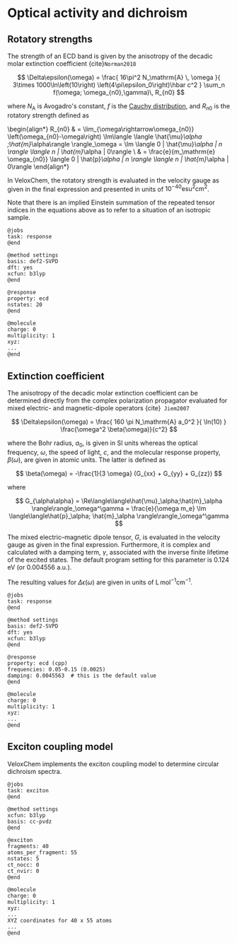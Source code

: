 # Optical activity and dichroism

## Rotatory strengths

The strength of an ECD band is given by the anisotropy of the decadic molar extinction coefficient {cite}`Norman2018`

$$
\Delta\epsilon(\omega) =
\frac{
	16\pi^2 N_\mathrm{A} \, \omega
}{
	3\times
  	1000\ln\left(10\right)
	\left(4\pi\epsilon_0\right)\hbar 
	c^2
}
\sum_n f(\omega; \omega_{n0},\gamma)\, 
R_{n0} 
$$

where $N_\mathrm{A}$ is Avogadro's constant, $f$ is the [Cauchy distribution](https://en.wikipedia.org/wiki/Cauchy_distribution), and $R_{n0}$ is the rotatory strength defined as

\begin{align*}
R_{n0} & =
\lim_{\omega\rightarrow\omega_{n0}}
\left(\omega_{n0}-\omega\right)
\Im\langle \langle \hat{\mu}_\alpha
;\hat{m}_\alpha\rangle \rangle_\omega
= \Im 
\langle 0 | \hat{\mu}_\alpha | n \rangle
\langle n | \hat{m}_\alpha | 0\rangle 
\\ & =
\frac{e}{m_\mathrm{e} \omega_{n0}}
\langle 0 | \hat{p}_\alpha | n \rangle
\langle n | \hat{m}_\alpha | 0\rangle
\end{align*}

In VeloxChem, the rotatory strength is evaluated in the velocity gauge as given in the final expression and presented in units of $10^{−40} \mathrm{esu}^2 \mathrm{cm}^2$.

Note that there is an implied Einstein summation of the repeated tensor indices in the equations above as to refer to a situation of an isotropic sample.

```
@jobs
task: response
@end

@method settings
basis: def2-SVPD
dft: yes
xcfun: b3lyp
@end

@response
property: ecd
nstates: 20
@end

@molecule
charge: 0
multiplicity: 1
xyz:
...
@end

```

## Extinction coefficient

The anisotropy of the decadic molar extinction coefficient can be determined directly from the complex polarization propagator evaluated for mixed electric- and magnetic-dipole operators {cite}` Jiem2007`

$$
\Delta\epsilon(\omega) =
\frac{
	160 \pi N_\mathrm{A} a_0^2
}{
  	\ln(10)
}
\frac{\omega^2 \beta(\omega)}{c^2}
$$

where the Bohr radius, $a_0$, is given in SI units whereas the optical frequency, $\omega$, the speed of light, $c$, and the molecular response property, $\beta(\omega)$, are given in atomic units. The latter is defined as

$$
\beta(\omega) = -\frac{1}{3 \omega} (G_{xx} + G_{yy} + G_{zz})
$$

where

$$
G_{\alpha\alpha} = \Re\langle\langle\hat{\mu}_\alpha;\hat{m}_\alpha
\rangle\rangle_\omega^\gamma = 
\frac{e}{\omega m_e}
\Im 
\langle\langle\hat{p}_\alpha;
\hat{m}_\alpha
\rangle\rangle_\omega^\gamma
$$

The mixed electric–magnetic dipole tensor, $G$, is evaluated in the velocity gauge as given in the final expression. Furthermore, it is complex and calculated with a damping term, $\gamma$, associated with the inverse finite lifetime of the excited states. The default program setting for this parameter is 0.124 eV (or 0.004556 a.u.).

The resulting values for $\Delta \epsilon(\omega)$ are  given in units of $\mathrm{L} \, \mathrm{mol}^{-1} \mathrm{cm}^{-1}$.

```
@jobs
task: response
@end

@method settings
basis: def2-SVPD
dft: yes
xcfun: b3lyp
@end

@response
property: ecd (cpp)
frequencies: 0.05-0.15 (0.0025)
damping: 0.0045563  # this is the default value
@end

@molecule
charge: 0
multiplicity: 1
xyz:
...
@end
```

## Exciton coupling model

VeloxChem implements the exciton coupling model to determine circular dichroism spectra.

```
@jobs
task: exciton
@end

@method settings
xcfun: b3lyp
basis: cc-pvdz
@end

@exciton
fragments: 40
atoms_per_fragment: 55
nstates: 5
ct_nocc: 0
ct_nvir: 0
@end

@molecule
charge: 0
multiplicity: 1
xyz:
...
XYZ coordinates for 40 x 55 atoms
...
@end
```

